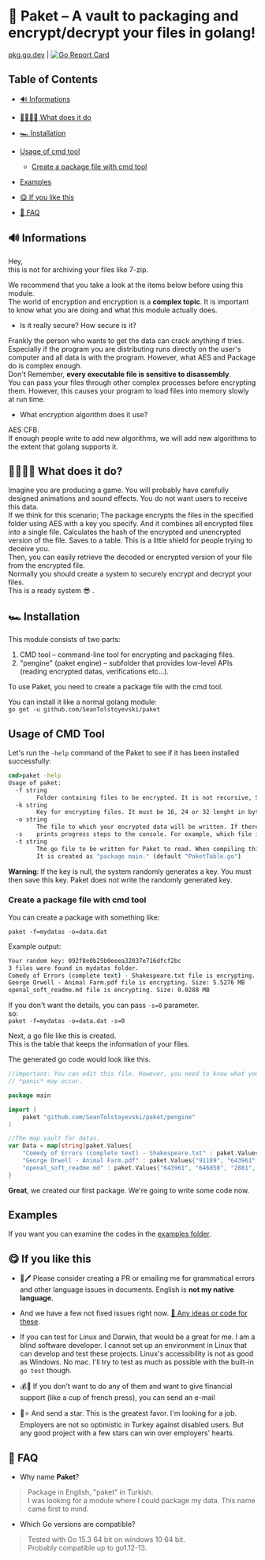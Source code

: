 # 🔑 Paket – A vault to packaging and encrypt/decrypt your files in golang!

[pkg.go.dev](https://pkg.go.dev/github.com/SeanTolstoyevski/paket/) | [![Go Report Card](https://goreportcard.com/badge/github.com/SeanTolstoyevski/paket)](https://goreportcard.com/report/github.com/SeanTolstoyevski/paket)

## Table of Contents

* [🔊 Informations](#-informations)

* [👩‍🏭👨‍🏭 What does it do](#what-does-it-do)

* [🏎 Installation](#installation)

* [Usage of cmd tool](#usage-of-cmd-tool)

	* [Create a package file with cmd tool](#create-a-package-file-with-cmd-tool)

* [Examples](#examples)

* [😋 If you like this](#-if-you-like-this)

* [🤔 FAQ](#-faq)

## 🔊 Informations

Hey,  
this is not for archiving your files like 7-zip.

We recommend that you take a look at the items below before using this module.  
The world of encryption and encryption is a **complex  topic**. It is important to know what you are doing and what this module actually does.

* Is it really secure? How secure is it?

Frankly the person who wants to get the data can crack anything if tries. Especially if the program you are distributing runs directly on the user's computer and all data is with the program. However, what AES and Package do is complex enough.  
Don't Remember, **every executable file is sensitive to disassembly**.  
You can pass your files through other complex processes before encrypting them. However, this causes your program to load files into memory slowly at run time.

* What encryption algorithm does it use?

AES CFB.  
If enough people write to add new algorithms, we will add new algorithms to the extent that golang supports it.

## 👩‍🏭👨‍🏭 What does it do?

Imagine you are producing a game. You will probably have carefully designed animations and sound effects. You do not want users to receive this data.  
If we think for this scenario; The package encrypts the files in the specified folder using AES with a key you specify. And it combines all encrypted files into a single file. Calculates the hash of the encrypted and unencrypted version of the file. Saves to a table. This is a little shield for people trying to deceive you.  
Then, you can easily retrieve the decoded or encrypted version of your file from the encrypted file.  
Normally you should create a system to securely encrypt and decrypt your files.  
This is a ready system 😎 .

## 🏎 Installation

This module consists of two parts:
1. CMD tool – command-line tool for encrypting and packaging files.
2. "pengine" (paket engine) – subfolder that provides low-level APIs (reading encrypted datas, verifications etc...).

To use Paket, you need to create a package file with the cmd tool.

You can install it like a normal golang module:  
`go get -u github.com/SeanTolstoyevski/paket`

## Usage of CMD Tool

Let's run the `-help` command of the Paket to see if it has been installed successfully:

```cmd
cmd>paket -help
Usage of paket:
  -f string
        Folder containing files to be encrypted. It is not recursive, Subfolders is not encrypted.
  -k string
        Key for encrypting files. It must be 16, 24 or 32 lenght in bytes. If this parameter is null, the tool generates one randomly byte  and prints value to the console.
  -o string
        The file to which your encrypted data will be written. If there is a file with the same name, you will be warned. (default "data.pack")
  -s    prints progress steps to the console. For example, which file is currently encrypting, etc. (default true)
  -t string
        The go file to be written for Paket to read. When compiling this file, you must import it into your program.
        It is created as "package main." (default "PaketTable.go")
```

**Warning**: If the key is null, the system randomly generates a key. You must then save this key. Paket does not write the randomly generated key.

### Create a package file with cmd tool

You can create a package with something like:

`paket -f=mydatas -o=data.dat`

Example output:

```cmd
Your random key: 092f8e0b25b0eeea32037e716dfcf2bc
3 files were found in mydatas folder.
Comedy of Errors (complete text) - Shakespeare.txt file is encrypting. Size: 0.9117 MB
George Orwell - Animal Farm.pdf file is encrypting. Size: 5.5276 MB
openal_soft_readme.md file is encrypting. Size: 0.0288 MB
```

If you don't want the details, you can pass  `-s=0` parameter.  
so:  
`paket -f=mydatas -o=data.dat -s=0`

Next, a go file like this is created.  
This is the table that keeps the information of your files.

The generated go code would look like this.  

```go
//important: You can edit this file. However, you need to know what you are doing.
// *panic* may occur.

package main

import (
	paket "github.com/SeanTolstoyevski/paket/pengine"
)

//The map vault for datas.
var Data = map[string]paket.Values{
	"Comedy of Errors (complete text) - Shakespeare.txt" : paket.Values{"0", "91189", "91173", "91189", "2aa62dd2d930ed5d8e1c3a33fba4d8525e16448b12d567f5808452b94cacf693", "063b28be3d49e30710546c06b845e87ef9af811f01f7ef716be1f4516657d2d3"},
	"George Orwell - Animal Farm.pdf" : paket.Values{"91189", "643961", "552756", "552772", "2d8d5810046a78daea56adcf73497b6f331023a0a2cb700db4bb029ca1425573", "86a5e5508ce4f8912f6f62b7c06c51134beb86722fa6ba670751ce727c3e081f"},
	"openal_soft_readme.md" : paket.Values{"643961", "646858", "2881", "2897", "4034ec4242e7a700e2586f6520941599230e7bc8509ca60950e570df213c49ae", "0f16e1d5e7bbc82b1cb067190db8abc6aa8f00507395710095cc5cd45deb4d2a"},
}
```

**Great**, we created our first package. We're going to write some code now.  

## Examples

If you want you can examine the codes in the [examples folder](https://github.com/SeanTolstoyevski/paket/examples).


## 😋 If you like this

* 📝🖊 Please consider creating a PR or emailing me for grammatical errors and other language issues in documents. English is **not my native language**.
 - And we have a few not fixed issues right now.  [🤔 Any ideas or code for these](https://github.com/SeanTolstoyevski/paket/blob/master/developing_and_contribute.md).

* If you can test for Linux and Darwin, that would be a great  for me. I am a blind software developer. I cannot set up an environment in Linux that can develop and test these projects. Linux's accessibility is not as good as Windows. No mac. I'll try to test as much as possible with the built-in `go test` though.

* 💰🤑 If you don't want to do any of them and want to give financial support (like a cup of french press), you can send an e-mail

* 🌟⭐ And send a star. This is the greatest favor. I'm looking for a job. Employers are not so optimistic in Turkey against disabled users. But any good project with a few stars can win over employers' hearts.

## 🤔 FAQ

* Why name **Paket**?

> Package in English, "paket" in Turkish.  
I was looking for a module where I could package my data. This name came first to mind.

* Which Go versions are compatible?

> Tested with Go 15.3 64 bit on windows 10 64 bit.  
Probably compatible up to go1.12-13.
